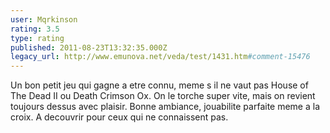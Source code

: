 ```yaml
---
user: Mqrkinson
rating: 3.5
type: rating
published: 2011-08-23T13:32:35.000Z
legacy_url: http://www.emunova.net/veda/test/1431.htm#comment-15476
---
```

Un bon petit jeu qui gagne a etre connu, meme s il ne vaut pas House of The Dead II ou Death Crimson Ox. On le torche super vite, mais on revient toujours dessus avec plaisir. Bonne ambiance, jouabilite parfaite meme a la croix. A decouvrir pour ceux qui ne connaissent pas.